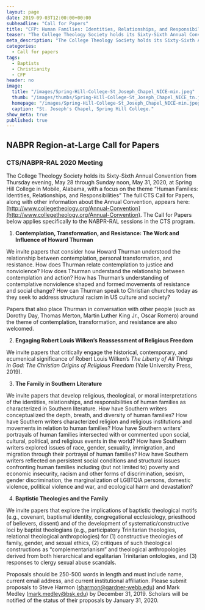 ```yaml
---
layout: page
date: 2019-09-03T12:00:00+00:00
subheadline: "Call for Papers"
title: "CFP: Human Families: Identities, Relationships, and Responsibilities"
teaser: "The College Theology Society holds its Sixty-Sixth Annual Convention from May 28-May 31, 2020, at Spring Hill College, with a focus on the theme “Human Families: Identities, Relationships, and Responsibilities.” The NABPR Region-at-Large CFP applies only to the NABPR-RAL sessions at CTS."
meta_description: "The College Theology Society holds its Sixty-Sixth Annual Convention from May 28-May 31, 2020, at Spring Hill College, with a focus on the theme “Human Families: Identities, Relationships, and Responsibilities.” The NABPR Region-at-Large CFP applies only to the NABPR-RAL sessions at CTS."
categories:
  - Call for papers
tags:
  - Baptists
  - Christianity
  - CFP
header: no
image:
  title: "/images/Spring-Hill-College-St_Joseph_Chapel_NICE-min.jpeg"
  thumb: "/images/thumbs/Spring-Hill-College-St_Joseph_Chapel_NICE_tn.jpg"
  homepage: "/images/Spring-Hill-College-St_Joseph_Chapel_NICE-min.jpeg"
  caption: "St. Joseph's Chapel, Spring Hill College."
show_meta: true
published: true
---
```


## NABPR Region-at-Large Call for Papers

### CTS/NABPR-RAL 2020 Meeting

The College Theology Society holds its Sixty-Sixth Annual Convention from Thursday evening, May 28 through Sunday noon, May 31, 2020, at Spring Hill College in Mobile, Alabama, with a focus on the theme “Human Families: Identities, Relationships, and Responsibilities” The full CTS Call for Papers, along with other information about the Annual Convention, appears here: [http://www.collegetheology.org/Annual-Convention](http://www.collegetheology.org/Annual-Convention). The Call for Papers below applies specifically to the NABPR-RAL sessions in the CTS program.

1.  **Contemplation, Transformation, and Resistance: The Work and Influence of Howard Thurman**

We invite papers that consider how Howard Thurman understood the relationship between contemplation, personal transformation, and resistance. How does Thurman relate contemplation to justice and nonviolence? How does Thurman understand the relationship between contemplation and action? How has Thurman’s understanding of contemplative nonviolence shaped and formed movements of resistance and social change? How can Thurman speak to Christian churches today as they seek to address structural racism in US culture and society?

Papers that also place Thurman in conversation with other people (such as Dorothy Day, Thomas Merton, Martin Luther King Jr., Oscar Romero) around the theme of contemplation, transformation, and resistance are also welcomed.

2.  **Engaging Robert Louis Wilken’s Reassessment of Religious Freedom**

We invite papers that critically engage the historical, contemporary, and ecumenical significance of Robert Louis Wilken’s _The Liberty of All Things in God: The Christian Origins of Religious Freedom_ (Yale University Press, 2019).

3.  **The Family in Southern Literature**

We invite papers that develop religious, theological, or moral interpretations of the identities, relationships, and responsibilities of human families as characterized in Southern literature. How have Southern writers conceptualized the depth, breath, and diversity of human families? How have Southern writers characterized religion and religious institutions and movements in relation to human families? How have Southern writers’ portrayals of human families intersected with or commented upon social, cultural, political, and religious events in the world? How have Southern writers explored issues of race, gender, sexuality, immigration, and migration through their portrayal of human families? How have Southern writers reflected on persistent social conditions and structural issues confronting human families including (but not limited to) poverty and economic insecurity, racism and other forms of discrimination, sexism, gender discrimination, the marginalization of LGBTQIA persons, domestic violence, political violence and war, and ecological harm and devastation?

4.  **Baptistic Theologies and the Family**

We invite papers that explore the implications of baptistic theological motifs (e.g., covenant, baptismal identity, congregational ecclesiology, priesthood of believers, dissent) and of the development of systematic/constructive loci by baptist theologians (e.g., participatory Trinitarian theologies, relational theological anthropologies) for (1) constructive theologies of family, gender, and sexual ethics, (2) critiques of such theological constructions as “complementarianism” and theological anthropologies derived from both hierarchical and egalitarian Trinitarian ontologies, and (3) responses to clergy sexual abuse scandals.

Proposals should be 250-500 words in length and must include name, current email address, and current institutional affiliation. Please submit proposals to Steve Harmon ([sharmon@gardner-webb.edu](mailto:sharmon@gardner-webb.edu)) and Mark Medley ([mark.medley@bsk.edu](mailto:mark.medley@bsk.edu)) by December 31, 2019. Scholars will be notified of the status of their proposals by January 31, 2020.
